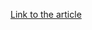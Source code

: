 [Link to the article](https://www.bankinfosecurity.com/lyceum-apt-group-new-threat-to-oil-gas-companies-a-13003)
